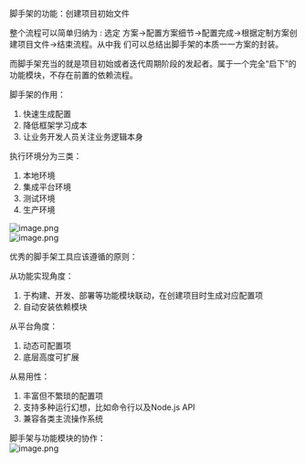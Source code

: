 脚手架的功能：创建项目初始文件

整个流程可以简单归纳为 : 选定
方案→配置方案细节→配置完成→根据定制方案创建项目文件→结束流程。从中我
们可以总结出脚手架的本质一一方案的封装。

而脚手架充当的就是项目初始或者迭代周期阶段的发起者。属于一个完全“启下”的功能模块，不存在前置的依赖流程。

脚手架的作用：

1. 快速生成配置
2. 降低框架学习成本
3. 让业务开发人员关注业务逻辑本身

执行环境分为三类：

1. 本地环境
2. 集成平台环境
3. 测试环境
4. 生产环境

![image.png](https://cdn.nlark.com/yuque/0/2020/png/296173/1585710671003-3fef161b-a263-4f49-9826-4616ffb00f80.png#align=left&display=inline&height=722&name=image.png&originHeight=722&originWidth=1604&size=427069&status=done&style=none&width=1604)<br />![image.png](https://cdn.nlark.com/yuque/0/2020/png/296173/1585710705929-cf2fc168-112b-4654-9962-61e742bacc9b.png#align=left&display=inline&height=896&name=image.png&originHeight=896&originWidth=1650&size=655574&status=done&style=none&width=1650)

优秀的脚手架工具应该遵循的原则：

从功能实现角度：

1. 于构建、开发、部署等功能模块联动，在创建项目时生成对应配置项
2. 自动安装依赖模块

从平台角度：

1. 动态可配置项
2. 底层高度可扩展

从易用性：

1. 丰富但不繁琐的配置项
2. 支持多种运行幻想，比如命令行以及Node.js API
3. 兼容各类主流操作系统

脚手架与功能模块的协作：<br />![image.png](https://cdn.nlark.com/yuque/0/2020/png/296173/1585710925801-da7f312a-a624-4eea-a2de-336efcf51b98.png#align=left&display=inline&height=1266&name=image.png&originHeight=1266&originWidth=1442&size=643994&status=done&style=none&width=1442)

					
				
			
		
	
